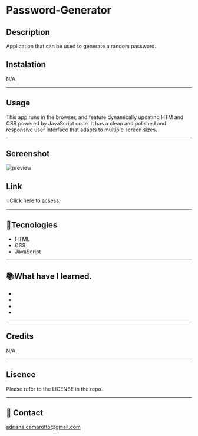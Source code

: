 # Password-Generator

## Description

Application that can be used to generate a random password. 
## Instalation

N/A

---

## Usage

This app runs in the browser, and feature dynamically updating HTM and CSS powered by JavaScript code. It has a clean and polished and responsive user interface that adapts to multiple screen sizes.

---

## Screenshot

![preview](./images/xxxxxxxxxxxxxxxxxxxxxxxxx.png)
## Link

💡[Click here to acsess:]( https://adriana-camarotto.github.io/Password-Generator/)

---

## 🚀Tecnologies

- HTML
- CSS
- JavaScript

---

## 📚What have I learned.

-
-
-
-

---

## Credits

N/A

---

## Lisence

Please refer to the LICENSE in the repo.

---

## 📧 Contact

adriana.camarotto@gmail.com






